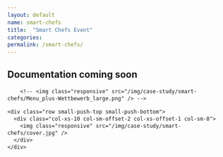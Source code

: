 ```yaml
---
layout: default
name: smart-chefs
title:  "Smart Chefs Event"
categories:
permalink: /smart-chefs/
---
```





<div class="bgDarkBlue ">
  <div class="container">

  </div>
</div><!-- /.viewPortHeight -->

<div class="container">
	<div class="row push-top push-bottom">
		<div class="col-xs-12 col-sm-offset-3 col-sm-6 text-center">
      <h2>Documentation coming soon</h2>

        <!-- <img class="responsive" src="/img/case-study/smart-chefs/Menu_plus-Wettbewerb_large.png" /> -->

<p class="teaserText">
			</p>
		</div>
	  </div>

    <div class="row small-push-top small-push-bottom">
      <div class="col-xs-10 col-sm-offset-2 col-xs-offset-1 col-sm-8">
        <img class="responsive" src="/img/case-study/smart-chefs/cover.jpg" />
      </div>
    </div>
</div>
